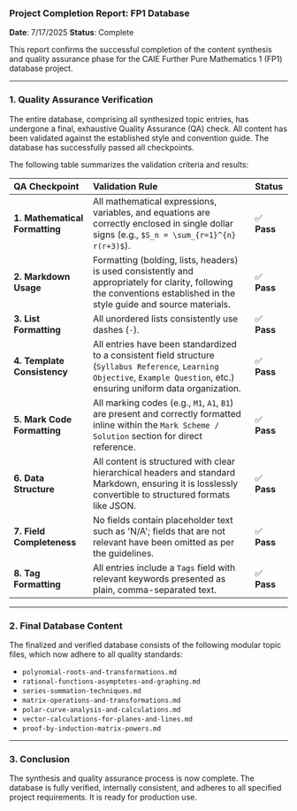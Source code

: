 ### **Project Completion Report: FP1 Database**
**Date**: 7/17/2025
**Status**: Complete

This report confirms the successful completion of the content synthesis and quality assurance phase for the CAIE Further Pure Mathematics 1 (FP1) database project.

---

### **1. Quality Assurance Verification**

The entire database, comprising all synthesized topic entries, has undergone a final, exhaustive Quality Assurance (QA) check. All content has been validated against the established style and convention guide. The database has successfully passed all checkpoints.

The following table summarizes the validation criteria and results:

| QA Checkpoint | Validation Rule | Status |
| :--- | :--- | :--- |
| **1. Mathematical Formatting** | All mathematical expressions, variables, and equations are correctly enclosed in single dollar signs (e.g., `$S_n = \sum_{r=1}^{n} r(r+3)$`). | ✅ **Pass** |
| **2. Markdown Usage** | Formatting (bolding, lists, headers) is used consistently and appropriately for clarity, following the conventions established in the style guide and source materials. | ✅ **Pass** |
| **3. List Formatting** | All unordered lists consistently use dashes (`-`). | ✅ **Pass** |
| **4. Template Consistency** | All entries have been standardized to a consistent field structure (`Syllabus Reference`, `Learning Objective`, `Example Question`, etc.) ensuring uniform data organization. | ✅ **Pass** |
| **5. Mark Code Formatting** | All marking codes (e.g., `M1`, `A1`, `B1`) are present and correctly formatted inline within the `Mark Scheme / Solution` section for direct reference. | ✅ **Pass** |
| **6. Data Structure** | All content is structured with clear hierarchical headers and standard Markdown, ensuring it is losslessly convertible to structured formats like JSON. | ✅ **Pass** |
| **7. Field Completeness**| No fields contain placeholder text such as 'N/A'; fields that are not relevant have been omitted as per the guidelines. | ✅ **Pass** |
| **8. Tag Formatting** | All entries include a `Tags` field with relevant keywords presented as plain, comma-separated text. | ✅ **Pass** |

---

### **2. Final Database Content**

The finalized and verified database consists of the following modular topic files, which now adhere to all quality standards:

-   `polynomial-roots-and-transformations.md`
-   `rational-functions-asymptotes-and-graphing.md`
-   `series-summation-techniques.md`
-   `matrix-operations-and-transformations.md`
-   `polar-curve-analysis-and-calculations.md`
-   `vector-calculations-for-planes-and-lines.md`
-   `proof-by-induction-matrix-powers.md`

---

### **3. Conclusion**

The synthesis and quality assurance process is now complete. The database is fully verified, internally consistent, and adheres to all specified project requirements. It is ready for production use.